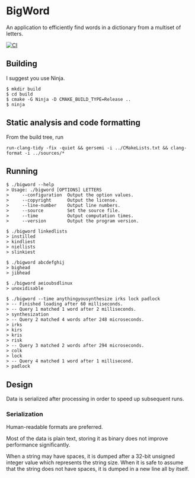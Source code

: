 # BigWord

An application to efficiently find words in a dictionary from a multiset of letters.

[![CI](https://github.com/bernardosulzbach/bigword/actions/workflows/ci.yml/badge.svg)](https://github.com/bernardosulzbach/bigword/actions/workflows/ci.yml)

## Building

I suggest you use Ninja.


```
$ mkdir build
$ cd build
$ cmake -G Ninja -D CMAKE_BUILD_TYPE=Release ..
$ ninja
```

## Static analysis and code formatting

From the build tree, run

```
run-clang-tidy -fix -quiet && gersemi -i ../CMakeLists.txt && clang-format -i ../sources/*
```

## Running

```
$ ./bigword --help
> Usage: ./bigword [OPTIONS] LETTERS
>     --configuration  Output the option values.
>     --copyright      Output the license.
>     --line-number    Output line numbers.
>     --source         Set the source file.
>     --time           Output computation times.
>     --version        Output the program version.

$ ./bigword linkedlists
> instilled
> kindliest
> niellists
> slinkiest

$ ./bigword abcdefghij
> bighead
> jibhead

$ ./bigword aeioubsdlinux
> unoxidisable

$ ./bigword --time anythingyousynthesize irks lock padlock
> -- Finished loading after 60 milliseconds.
> -- Query 1 matched 1 word after 2 milliseconds.
> synthesization
> -- Query 2 matched 4 words after 248 microseconds.
> irks
> kirs
> kris
> risk
> -- Query 3 matched 2 words after 294 microseconds.
> colk
> lock
> -- Query 4 matched 1 word after 1 millisecond.
> padlock
```

## Design

Data is serialized after processing in order to speed up subsequent runs.

### Serialization

Human-readable formats are preferred.

Most of the data is plain text, storing it as binary does not improve
performance significantly.

When a string may have spaces, it is dumped after a 32-bit unsigned integer
value which represents the string size. When it is safe to assume that the
string does not have spaces, it is dumped in a new line all by itself.
